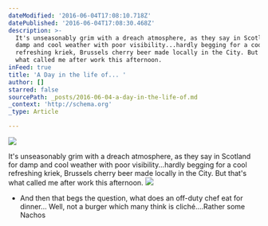```yaml
---
dateModified: '2016-06-04T17:08:10.718Z'
datePublished: '2016-06-04T17:08:30.468Z'
description: >-
  It's unseasonably grim with a dreach atmosphere, as they say in Scotland for
  damp and cool weather with poor visibility...hardly begging for a cool
  refreshing kriek, Brussels cherry beer made locally in the City. But that's
  what called me after work this afternoon.
inFeed: true
title: 'A Day in the life of... '
author: []
starred: false
sourcePath: _posts/2016-06-04-a-day-in-the-life-of.md
_context: 'http://schema.org'
_type: Article

---
```

![](https://the-grid-user-content.s3-us-west-2.amazonaws.com/1725e1a7-ce5f-4302-b75d-6c5661e12029.jpg)

It's unseasonably grim with a dreach atmosphere, as they say in Scotland for damp and cool weather with poor visibility...hardly begging for a cool refreshing kriek, Brussels cherry beer made locally in the City. But that's what called me after work this afternoon.
![](https://the-grid-user-content.s3-us-west-2.amazonaws.com/2a89fcd8-6002-40d8-bc77-48b3b7fd3ac3.jpg)

* And then that begs the question, what does an off-duty chef eat for dinner... Well, not a burger which many think is cliché....Rather some Nachos